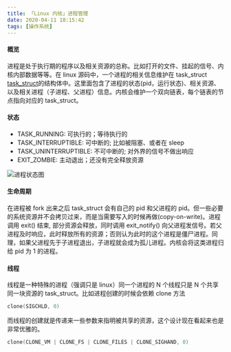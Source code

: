 ```yaml
---
title: 「Linux 内核」进程管理
date: 2020-04-11 18:15:42
tags: [操作系统]
---
```


#### 概览
进程是处于执行期的程序以及相关资源的总称。比如打开的文件、挂起的信号、内核内部数据等等。在 linux 源码中，一个进程的相关信息维护在 task_struct [task_struct](https://github.com/torvalds/linux/blob/master/include/linux/sched.h#L632)的结构体中。这里面包含了进程的状态(pid，运行状态)、相关资源、以及相关进程（子进程、父进程）信息。内核会维护一个双向链表，每个链表的节点指向对应的 task_struct。

#### 状态
- TASK_RUNNING: 可执行的；等待执行的
- TASK_INTERRUPTIBLE: 可中断的; 比如被阻塞、或者在 sleep
- TASK_UNINTERRUPTIBLE: 不可中断的; 对外界的信号不做出响应
- EXIT_ZOMBIE: 主动退出；还没有完全释放资源

![进程状态图](http://ww1.sinaimg.cn/large/a67b702fgy1gdq0dnlo0cg20fw09b0sw.gif)

#### 生命周期
在进程被 fork 出来之后 task_struct 会有自己的 pid 和父进程的 pid。但一些必要的系统资源并不会拷贝过来，而是当需要写入的时候再做(copy-on-write)。进程调用 exit() 结束, 部分资源会释放，同时调用 exit_notify() 向父进程发信号。若父进程及时响应，此时释放所有的资源；否则认为此时的这个进程是僵尸进程。同理，如果父进程先于子进程退出，子进程就会成为孤儿进程。内核会将这类进程归给 pid 为 1 的进程。

#### 线程
线程是一种特殊的进程（强调只是 linux）同一个进程的 N 个线程只是 N 个共享同一块资源的
task_struct。比如进程创建的时候会依赖 clone 方法
```c
clone(SIGCHLD, 0)
```
而线程的创建就是传递来一些参数来指明被共享的资源，这个设计现在看起来也是非常优雅的。
```c
clone(CLONE_VM | CLONE_FS | CLONE_FILES | CLONE_SIGHAND, 0)
```


